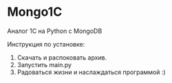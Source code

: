 # Mongo1C
Аналог 1С на Python с MongoDB

Инструкция по установке:
1. Скачать и распоковать архив.
2. Запустить main.py
3. Радоваться жизни и наслаждаться программой :)

